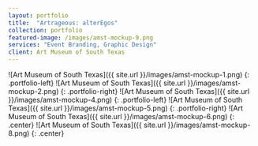 ```yaml
---
layout: portfolio
title:  "Artrageous: alterEgos"
collection: portfolio
featured-image: /images/amst-mockup-9.png
services: "Event Branding, Graphic Design"
client: Art Museum of South Texas
---
```


![Art Museum of South Texas]({{ site.url }}/images/amst-mockup-1.png)
{: .portfolio-left}
![Art Museum of South Texas]({{ site.url }}/images/amst-mockup-2.png)
{: .portfolio-right}
![Art Museum of South Texas]({{ site.url }}/images/amst-mockup-4.png)
{: .portfolio-left}
![Art Museum of South Texas]({{ site.url }}/images/amst-mockup-5.png)
{: .portfolio-right}
![Art Museum of South Texas]({{ site.url }}/images/amst-mockup-6.png)
{: .center}
![Art Museum of South Texas]({{ site.url }}/images/amst-mockup-8.png)
{: .center}
